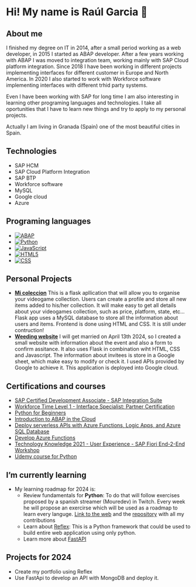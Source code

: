 # Hi! My name is Raúl Garcia 👋

## About me

I finished my degree on IT in 2014, after a small period working as a web developer, in 2015 I started as ABAP developer. After a few years working with ABAP I was moved to integration team, working mainly with SAP Cloud platform integration. Since 2018 I have been working in different projects implementing interfaces for different customer in Europe and North America. In 2020 I also started to work with Workforce software implementing interfaces with different trhid party systems. 

Even I have been working with SAP for long time I am also interesting in learning other programing languages and technologies. I take all oportunities that I have to learn new things and try to apply to my personal projects. 

Actually I am living in Granada (Spain) one of the most beautiful cities in Spain.

## Technologies

+ SAP HCM 
+ SAP Cloud Platform Integration
+ SAP BTP 
+ Workforce software 
+ MySQL
+ Google cloud
+ Azure

## Programing languages

+ [![ABAP](https://img.shields.io/badge/ABAP-0FAAFF?style=for-the-badge&logo=sap&logoColor=white&labelColor=101010)]()
+ [![Python](https://img.shields.io/badge/Python-yellow?style=for-the-badge&logo=python&logoColor=white&labelColor=101010)]()
+ [![JavaScript](https://img.shields.io/badge/JavaScript-F7DF1E?style=for-the-badge&logo=javascript&logoColor=white&labelColor=101010)]()
+ [![HTML5](https://img.shields.io/badge/HTML5-E34F26?style=for-the-badge&logo=html5&logoColor=white&labelColor=101010)]()
+ [![CSS](https://img.shields.io/badge/CSS-1572B6?style=for-the-badge&logo=css3&logoColor=white&labelColor=101010)]()

## Personal Projects

+ [**Mi coleccion**](https://raulg91.pythonanywhere.com/) This is a flask apllication that will allow you to organise your videogame collection. Users can create a profile and store all new items added to his/her collection. It will make easy to get all details about your videogames collection, such as price, platform, state, etc... Flask app uses a MySQL database to store all the information about users and items. Frontend is done using HTML and CSS. It is still under contruction!
+ [**Weeding website**](https://www.bodamariaraul.net) I will get married on April 13th 2024, so I created a small website with information about the event and also a form to confirm assitance. It also uses Flask in combination wiht HTML, CSS and Javascript. The information about invitees is store in a Google sheet, which make easy to modify or check it. I used APIs provided by Google to achieve it. This application is deployed into Google cloud. 

## Certifications and courses

+ [SAP Certified Development Associate - SAP Integration Suite](https://www.credly.com/badges/96abe3df-59d1-4d48-9c54-d48736cf77b5/linked_in_profile)
+ [Workforce Time Level 1  - Interface Specialist: Partner Certification]()
+ [Python for Beginners](https://open.sap.com/verify/xibif-fyfil-synar-nuzud-cafef)
+ [Introduction to ABAP in the Cloud](https://open.sap.com/verify/xubar-fysog-tokyd-lefol-pigis)
+ [Deploy serverless APIs with Azure Functions, Logic Apps, and Azure SQL Database](https://learn.microsoft.com/api/achievements/share/en-us/RaulGarciaPedrosa-8104/3MEKV2H9?sharingId=AF188BB008F27061)
+ [Develop Azure Functions](https://learn.microsoft.com/api/achievements/share/en-us/RaulGarciaPedrosa-8104/UWP7DMZ3?sharingId=AF188BB008F27061)
+ [Technology Knowledge 2021 - User Experience - SAP Fiori End-2-End Workshop](https://www.youracclaim.com/badges/cc687b04-2303-44e6-a89c-e7241ee06b2d?source=linked_in_profile)
+ [Udemy course for Python](https://www.udemy.com/certificate/UC-aadf65dd-2106-45c0-83d3-fe0a8ea51424/)

## I’m currently learning
+ My learning roadmap for 2024 is: 
    + Review fundamentals for **Python**: To do that will follow exercises proposed by a spanish streamer (Mouredev) in Twitch. Every week he will propose an exercirse which will be used as a roadmap to learn every languge. [Link to the web](https://retosdeprogramacion.com/) and the [repository](https://github.com/mouredev/roadmap-retos-programacion) with all my contributions
    + Learn about [Reflex](https://reflex.dev/): This is a Python framework that could be used to build entire web application using only python.
    + Learn more about [FastAPI](https://fastapi.tiangolo.com/)

## Projects for 2024

+ Create my portfolio using Reflex
+ Use FastApi to develop an API with MongoDB and deploy it. 

<!--
**raulG91/raulG91** is a ✨ _special_ ✨ repository because its `README.md` (this file) appears on your GitHub profile.

Here are some ideas to get you started:

- 🔭 I’m currently working on ...
- 🌱 I’m currently learning ...
- 👯 I’m looking to collaborate on ...
- 🤔 I’m looking for help with ...
- 💬 Ask me about ...
- 📫 How to reach me: ...
- 😄 Pronouns: ...
- ⚡ Fun fact: ...
-->
